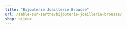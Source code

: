 ```yaml
---
title: "Bijouterie Joaillerie Brousse"
url: /sable-sur-sarthe/bijouterie-joaillerie-brousse/
shop: bijoux
---
```

